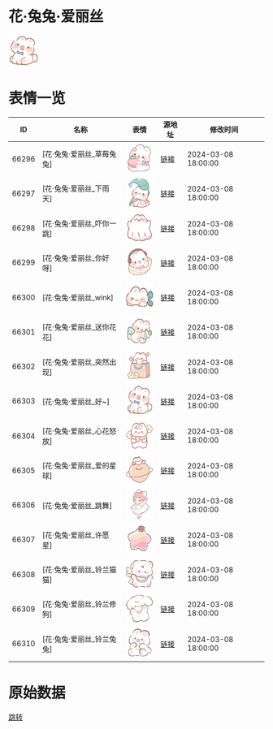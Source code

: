 # 花·兔兔·爱丽丝

<img src="./cover.png" height="60" alt="cover" />

# 表情一览

|ID|名称|表情|源地址|修改时间|
|----|----|----|----|----|
|66296|[花·兔兔·爱丽丝_草莓兔兔]|<img src="./pic/066296_%5B花·兔兔·爱丽丝_草莓兔兔%5D.png" height="60" alt="草莓兔兔"/>|[链接](https://i0.hdslb.com/bfs/garb/a955eda230bb01b06d79b247f222a2dbda675d4a.png)|2024-03-08 18:00:00|
|66297|[花·兔兔·爱丽丝_下雨天]|<img src="./pic/066297_%5B花·兔兔·爱丽丝_下雨天%5D.png" height="60" alt="下雨天"/>|[链接](https://i0.hdslb.com/bfs/garb/1204dca532aa6495fc30334a4b9b03a7ba32b003.png)|2024-03-08 18:00:00|
|66298|[花·兔兔·爱丽丝_吓你一跳]|<img src="./pic/066298_%5B花·兔兔·爱丽丝_吓你一跳%5D.png" height="60" alt="吓你一跳"/>|[链接](https://i0.hdslb.com/bfs/garb/099ce8d30da244b14768972ddeb239d017de1ec4.png)|2024-03-08 18:00:00|
|66299|[花·兔兔·爱丽丝_你好呀]|<img src="./pic/066299_%5B花·兔兔·爱丽丝_你好呀%5D.png" height="60" alt="你好呀"/>|[链接](https://i0.hdslb.com/bfs/garb/1b5c209873b192a0d91db93761d55b10ae823f93.png)|2024-03-08 18:00:00|
|66300|[花·兔兔·爱丽丝_wink]|<img src="./pic/066300_%5B花·兔兔·爱丽丝_wink%5D.png" height="60" alt="wink"/>|[链接](https://i0.hdslb.com/bfs/garb/fb09db57f6eac8ede2b8af05e4d95606ffa90b42.png)|2024-03-08 18:00:00|
|66301|[花·兔兔·爱丽丝_送你花花]|<img src="./pic/066301_%5B花·兔兔·爱丽丝_送你花花%5D.png" height="60" alt="送你花花"/>|[链接](https://i0.hdslb.com/bfs/garb/8d95ae9c9308d1de327f757990b8da759263a4f7.png)|2024-03-08 18:00:00|
|66302|[花·兔兔·爱丽丝_突然出现]|<img src="./pic/066302_%5B花·兔兔·爱丽丝_突然出现%5D.png" height="60" alt="突然出现"/>|[链接](https://i0.hdslb.com/bfs/garb/323fe9e0078bae3035f538bdb30796a729128d1e.png)|2024-03-08 18:00:00|
|66303|[花·兔兔·爱丽丝_好~]|<img src="./pic/066303_%5B花·兔兔·爱丽丝_好~%5D.png" height="60" alt="好~"/>|[链接](https://i0.hdslb.com/bfs/garb/124b48bc26bff5ad2246825e48d02c31cf392532.png)|2024-03-08 18:00:00|
|66304|[花·兔兔·爱丽丝_心花怒放]|<img src="./pic/066304_%5B花·兔兔·爱丽丝_心花怒放%5D.png" height="60" alt="心花怒放"/>|[链接](https://i0.hdslb.com/bfs/garb/556717ae5756867541194cfe0a51c4178f4b202e.png)|2024-03-08 18:00:00|
|66305|[花·兔兔·爱丽丝_爱的星球]|<img src="./pic/066305_%5B花·兔兔·爱丽丝_爱的星球%5D.png" height="60" alt="爱的星球"/>|[链接](https://i0.hdslb.com/bfs/garb/131e0dc5d2c96e4e76a964b8cc6b5a9ef3d2a71c.png)|2024-03-08 18:00:00|
|66306|[花·兔兔·爱丽丝_跳舞]|<img src="./pic/066306_%5B花·兔兔·爱丽丝_跳舞%5D.png" height="60" alt="跳舞"/>|[链接](https://i0.hdslb.com/bfs/garb/0bdd4a3a01bc0051ca560f0ac9e6fa646ab63dfc.png)|2024-03-08 18:00:00|
|66307|[花·兔兔·爱丽丝_许愿星]|<img src="./pic/066307_%5B花·兔兔·爱丽丝_许愿星%5D.png" height="60" alt="许愿星"/>|[链接](https://i0.hdslb.com/bfs/garb/cc29115966825694410c6245107792fc5217b2ee.png)|2024-03-08 18:00:00|
|66308|[花·兔兔·爱丽丝_铃兰猫猫]|<img src="./pic/066308_%5B花·兔兔·爱丽丝_铃兰猫猫%5D.png" height="60" alt="铃兰猫猫"/>|[链接](https://i0.hdslb.com/bfs/garb/f9181384437844172bfd1e644d015f5736a7f49b.png)|2024-03-08 18:00:00|
|66309|[花·兔兔·爱丽丝_铃兰修狗]|<img src="./pic/066309_%5B花·兔兔·爱丽丝_铃兰修狗%5D.png" height="60" alt="铃兰修狗"/>|[链接](https://i0.hdslb.com/bfs/garb/05915784f6947baf289df1ff982380d4bbe423bf.png)|2024-03-08 18:00:00|
|66310|[花·兔兔·爱丽丝_铃兰兔兔]|<img src="./pic/066310_%5B花·兔兔·爱丽丝_铃兰兔兔%5D.png" height="60" alt="铃兰兔兔"/>|[链接](https://i0.hdslb.com/bfs/garb/20dc13bbb65239936d8972b99a37813792ead66e.png)|2024-03-08 18:00:00|

# 原始数据

[跳转](./raw.json)

